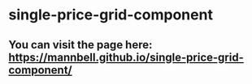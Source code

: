 # single-price-grid-component
## You can visit the page here: https://mannbell.github.io/single-price-grid-component/
